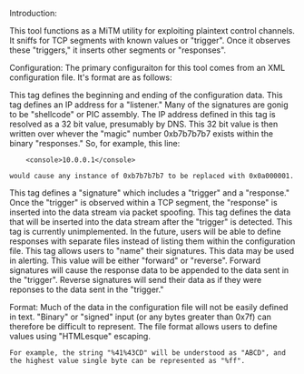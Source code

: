Introduction:

This tool functions as a MiTM utility for exploiting plaintext control 
channels. It sniffs for TCP segments with known values or "trigger". 
Once it observes these "triggers," it inserts other segments or "responses".

Configuration:
The primary configuraiton for this tool comes from an XML configuration file. 
It's format are as follows:

<doc>
	This tag defines the beginning and ending of the configuration data.

<console>
	This tag defines an IP address for a "listener." Many of the signatures
	are gonig to be "shellcode" or PIC assembly. The IP address defined
	in this tag is resolved as a 32 bit value, presumably by DNS.
	This 32 bit value is then written over whever the "magic" number
	0xb7b7b7b7 exists within the binary "responses."
	So, for example, this line:

		<console>10.0.0.1</console> 

	would cause any instance of 0xb7b7b7b7 to be replaced with 0x0a000001.

<sig>
	This tag defines a "signature" which includes a "trigger" and a 
	"response."  Once the "trigger" is observed within a TCP segment,
	the "response" is inserted into the data stream via packet spoofing.

<response>
	This tag defines the data that will be inserted into the data stream
	after the "trigger" is detected.

<rtype>
	This tag is currently unimplemented. In the future, users will be
	able to define responses with separate files instead of listing them
	within the configuration file.
 
<name>
	This tag allows users to "name" their signatures.
	This data may be used in alerting.

<direction>
	This value will be either "forward" or "reverse". Forward signatures
	will cause the response data to be appended to the data sent in the 
	"trigger". Reverse signatures will send their data as if they were
	reponses to the data sent in the "trigger."


Format:
	Much of the data in the configuration file will not be easily defined
	in text. "Binary" or "signed" input (or any bytes greater than 0x7f)
	can therefore be difficult to represent. The file format allows users
	to define values using "HTMLesque" escaping.  

	For example, the string "%41%43CD" will be understood as "ABCD", and
	the highest value single byte can be represented as "%ff". 


